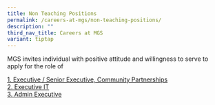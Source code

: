 ```yaml
---
title: Non Teaching Positions
permalink: /careers-at-mgs/non-teaching-positions/
description: ""
third_nav_title: Careers at MGS
variant: tiptap
---
```

<p>MGS invites individual with positive attitude and willingness to serve
to apply for the role of</p>
<p><a href="https://drive.google.com/file/d/10xPfCw0RDJMHr7QPCqlq8OfxcBs9mKmT/view?usp=drive_link" rel="noopener noreferrer nofollow" target="_blank"><u>1. </u>Executive / Senior Executive, Community Partnerships</a>
<br><a href="https://drive.google.com/file/d/1DnHZfBjvdeyZ0VnUSlGKvMsnO5bO_RkD/view?usp=drive_link" rel="noopener nofollow" target="_blank">2. Executive IT</a>
<br><a href="https://drive.google.com/file/d/1Fv-8tJm6hIaOR_yUqyUZSU_vf3BePT3i/view?usp=drive_link" rel="noopener nofollow" target="_blank">3. Admin Executive</a>
</p>